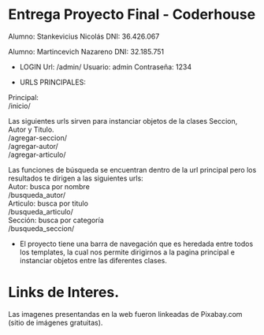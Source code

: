 # Entrega Proyecto Final - Coderhouse

Alumno: Stankevicius Nicolás
DNI: 36.426.067

Alumno: Martincevich Nazareno
DNI: 32.185.751


* LOGIN
Url: /admin/
Usuario: admin
Contraseña: 1234

* URLS PRINCIPALES:

Principal:  
/inicio/

Las siguientes urls sirven para instanciar objetos de la clases Seccion, Autor y Titulo.  
/agregar-seccion/  
/agregar-autor/  
/agregar-articulo/  

Las funciones de búsqueda se encuentran dentro de la url principal pero los resultados te dirigen a las siguientes urls:    
Autor: busca por nombre  
/busqueda_autor/    
Articulo: busca por titulo  
/busqueda_articulo/    
Sección: busca por categoría  
/busqueda_seccion/  

* El proyecto tiene una barra de navegación que es heredada entre todos los templates, la cual nos permite dirigirnos a la pagina principal e instanciar objetos entre las diferentes clases.  

# Links de Interes.
Las imagenes presentandas en la web fueron linkeadas de Pixabay.com (sitio de imágenes gratuitas).
